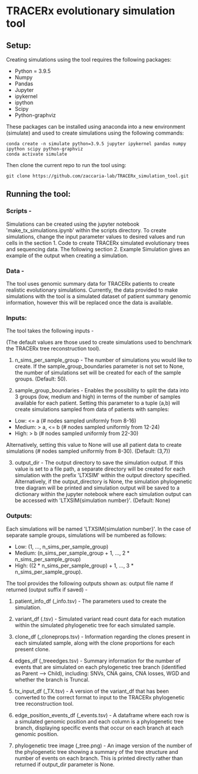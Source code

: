 # TRACERx evolutionary simulation tool


## Setup:
Creating simulations using the tool requires the following packages:

- Python = 3.9.5
- Numpy
- Pandas
- Jupyter 
- ipykernel
- ipython 
- Scipy 
- Python-graphviz 

These packages can be installed using anaconda into a new environment (simulate) and used to create simulations using the following commands:

```shell 
conda create -n simulate python=3.9.5 jupyter ipykernel pandas numpy ipython scipy python-graphviz
conda activate simulate
```

Then clone the current repo to run the tool using:

```shell
git clone https://github.com/zaccaria-lab/TRACERx_simulation_tool.git
```
## Running the tool:
### Scripts - 

Simulations can be created using the jupyter notebook 'make_tx_simulations.ipynb' within the scripts directory.
To create simulations, change the input parameter values to desired values and run cells in the section 1. Code to create TRACERx simulated evolutionary trees and sequencing data. The following section 2. Example Simulation gives an example of the output when creating a simulation.

### Data - 

The tool uses genomic summary data for TRACERx patients to create realistic evolutionary simulations. Currently, the data provided to make simulations with the tool is a simulated dataset of patient summary genomic information, however this will be replaced once the data is available.


### Inputs:
The tool takes the following inputs -

(The default values are those used to create simulations used to benchmark the TRACERx tree reconstruction tool).

1. n_sims_per_sample_group - The number of simulations you would like to create. If the sample_group_boundaries parameter is not set to None, the number of simulations set will be created for each of the sample groups. (Default: 50). 

2. sample_group_boundaries - Enables the possibility to split the data into 3 groups (low, medium and high) in terms of the number of samples available for each patient. Setting this parameter to a tuple (a,b) will create simulations sampled from data of patients with samples:
  - Low: <= a (# nodes sampled uniformly from 8-16)
  - Medium: > a, <= b (# nodes sampled uniformly from 12-24)
  - High: > b (# nodes sampled uniformly from 22-30)

  Alternatively, setting this value to None will use all patient data to create simulations (# nodes sampled uniformly from 8-30). (Default: (3,7))

3. output_dir - The output directory to save the simulation output. If this value is set to a file path, a separate directory will be created for each simulation with the prefix 'LTXSIM' within the output directory specified. Alternatively, if the output_directory is None, the simulation phylogenetic tree diagram will be printed and simulation output will be saved to a dictionary within the jupyter notebook where each simulation output can be accessed with 'LTXSIM{simulation number}'. (Default: None)


### Outputs:

Each simulations will be named 'LTXSIM{simulation number}'. In the case of separate sample groups, simulations will be numbered as follows: 
 - Low: (1, ...,  n_sims_per_sample_group)
 - Medium: (n_sims_per_sample_group + 1, ...,  2 * n_sims_per_sample_group)
 - High: ((2 * n_sims_per_sample_group) + 1, ..., 3 * n_sims_per_sample_group).


The tool provides the following outputs shown as: output file name if returned (output suffix if saved) -

1. patient_info_df (_info.tsv) - The parameters used to create the simulation.

2. variant_df (.tsv) - Simulated variant read count data for each mutation within the simulated phylogenetic tree for each simulated sample.

3. clone_df (_cloneprops.tsv) - Information regarding the clones present in each simulated sample, along with the clone proportions for each present clone.

4. edges_df (_treeedges.tsv) - Summary information for the number of events that are simulated on each phylogenetic tree branch (identified as Parent --> Child), including: SNVs, CNA gains, CNA losses, WGD and whether the branch is Truncal.

5. tx_input_df (_TX.tsv) - A version of the variant_df that has been converted to the correct format to input to the TRACERx phylogenetic tree reconstruction tool.

6. edge_position_events_df (_events.tsv) - A dataframe where each row is a simulated genomic position and each column is a phylogenetic tree branch, displaying specific events that occur on each branch at each genomic position. 

7. phylogenetic tree image (_tree.png) - An image version of the number of the phylogenetic tree showing a summary of the tree structure and number of events on each branch. This is printed directly rather than returned if output_dir parameter is None.

